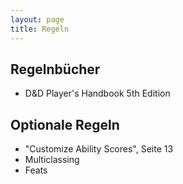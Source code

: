 ```yaml
---
layout: page
title: Regeln
---
```


## Regelnbücher
* D&D Player's Handbook 5th Edition


## Optionale Regeln
* "Customize Ability Scores", Seite 13
* Multiclassing
* Feats


